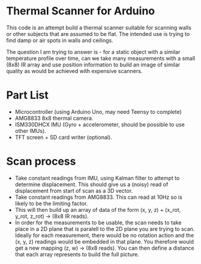 # Thermal Scanner for Arduino

This code is an attempt build a thermal scanner suitable for scanning walls or other subjects that are assumed to be flat. The intended use is trying to find damp or air spots in walls and ceilings.

The question I am trying to answer is - for a static object with a similar temperature profile over time, can we take many measurements with a small (8x8) IR array and use position information to build an image of similar quality as would be achieved with expensive scanners.

# Part List

- Microcontroller (using Arduino Uno, may need Teensy to complete)
- AMG8833 8x8 thermal camera.
- ISM330DHCX IMU (Gyro + accelerometer, should be possible to use other IMUs).
- TFT screen + SD card writer (optional).

# Scan process

- Take constant readings from IMU, using Kalman filter to attempt to determine displacement. This should give us a (noisy) read of displacement from start of scan as a 3D vector.
- Take constant readings from AMG8833. This can read at 10Hz so is likely to be the limiting factor. 
- This will then build up an array of data of the form (x, y, z) + (x_rot, y_rot, z_rot) -> (8x8 IR reads).
- In order for the measurements to be usable, the scan needs to take place in a 2D plane that is paralell to the 2D plane you are trying to scan. Ideally for each measurement, there would be no rotation action and the (x, y, z) readings would be embedded in that plane. You therefore would get a new mapping (z, w) -> (8x8 reads). You can then define a distance that each array represents to build the full picture.
